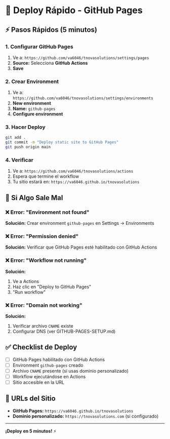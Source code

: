 # 🚀 Deploy Rápido - GitHub Pages

## ⚡ Pasos Rápidos (5 minutos)

### 1. Configurar GitHub Pages
1. Ve a: `https://github.com/va6046/tnovasolutions/settings/pages`
2. **Source:** Selecciona **GitHub Actions**
3. **Save**

### 2. Crear Environment
1. Ve a: `https://github.com/va6046/tnovasolutions/settings/environments`
2. **New environment**
3. **Name:** `github-pages`
4. **Configure environment**

### 3. Hacer Deploy
```bash
git add .
git commit -m "Deploy static site to GitHub Pages"
git push origin main
```

### 4. Verificar
1. Ve a: `https://github.com/va6046/tnovasolutions/actions`
2. Espera que termine el workflow
3. Tu sitio estará en: `https://va6046.github.io/tnovasolutions`

## 🔧 Si Algo Sale Mal

### ❌ Error: "Environment not found"
**Solución:** Crear environment `github-pages` en Settings → Environments

### ❌ Error: "Permission denied"
**Solución:** Verificar que GitHub Pages esté habilitado con GitHub Actions

### ❌ Error: "Workflow not running"
**Solución:** 
1. Ve a Actions
2. Haz clic en "Deploy to GitHub Pages"
3. "Run workflow"

### ❌ Error: "Domain not working"
**Solución:** 
1. Verificar archivo `CNAME` existe
2. Configurar DNS (ver GITHUB-PAGES-SETUP.md)

## ✅ Checklist de Deploy

- [ ] GitHub Pages habilitado con GitHub Actions
- [ ] Environment `github-pages` creado
- [ ] Archivo `CNAME` presente (si usas dominio personalizado)
- [ ] Workflow ejecutándose en Actions
- [ ] Sitio accesible en la URL

## 🎯 URLs del Sitio

- **GitHub Pages:** `https://va6046.github.io/tnovasolutions`
- **Dominio personalizado:** `https://tnovasolutions.com` (si configurado)

---

**¡Deploy en 5 minutos!** ⚡
